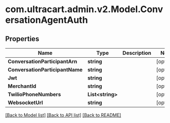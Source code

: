 # com.ultracart.admin.v2.Model.ConversationAgentAuth
## Properties

Name | Type | Description | Notes
------------ | ------------- | ------------- | -------------
**ConversationParticipantArn** | **string** |  | [optional] 
**ConversationParticipantName** | **string** |  | [optional] 
**Jwt** | **string** |  | [optional] 
**MerchantId** | **string** |  | [optional] 
**TwilioPhoneNumbers** | **List&lt;string&gt;** |  | [optional] 
**WebsocketUrl** | **string** |  | [optional] 


[[Back to Model list]](../README.md#documentation-for-models) [[Back to API list]](../README.md#documentation-for-api-endpoints) [[Back to README]](../README.md)


